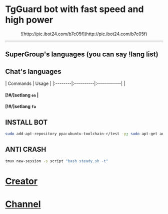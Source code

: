<h1 align="left">TgGuard bot with fast speed and high power</h1>



<p align="center"> ![http://pic.ibot24.com/b7c05f](http://pic.ibot24.com/b7c05f)


***

## SuperGroup's languages (you can say !lang list)
## Chat's languages

| Commands | Usage | 
|:--------|:----------|:------------|
| <h4>[!#/]setlang `en` 
| <h4>[!#/]setlang `fa`  



## INSTALL BOT

```sh
sudo add-apt-repository ppa:ubuntu-toolchain-r/test -y; sudo apt-get autoclean; sudo apt-get update; sudo apt-get install git redis-server libconfig8-dev libjansson-dev lua5.2 liblua5.2-dev lua-lgi glib-2.0 libnotify-dev libssl-dev libssl1.0.0 make libstdc++6 g++-4.9 unzip libreadline-gplv2-dev libreadline5-dev tmux -y; git clone https://github.com/sajjad-021/tGuard && cd tGuard && chmod 700 start.sh && ./start.sh install && ./start.sh
```

## ANTI CRASH
```sh
tmux new-session -s script "bash steady.sh -t"
```

# [Creator](https://telegram.me/sajjad_021)
# [Channel](https://telegram.me/tgMember)
